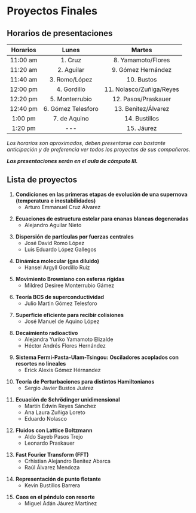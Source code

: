 # Proyectos Finales

## Horarios de presentaciones

| Horarios |        Lunes       |          Martes          |
|:--------:|:------------------:|:------------------------:|
| 11:00 am |       1. Cruz      |    8. Yamamoto/Flores    |
| 11:20 am |     2. Aguilar     |    9. Gómez Hernández    |
| 11:40 am |    3. Romo/López   |        10. Bustos        |
| 12:00 pm |     4. Gordillo    | 11. Nolasco/Zuñiga/Reyes |
| 12:20 pm |   5. Monterrubio   |    12. Pasos/Praskauer   |
| 12:40 pm | 6. Gómez Telesforo |    13. Benitez/Álvarez   |
|  1:00 pm |    7. de Aquino    |       14. Bustillos      |
|  1:20 pm |         ---        |        15. Jáurez        |

*Los horarios son aproximados, deben presentarse con bastante anticipación y de preferencia ver todos los proyectos de sus compañeros.*

***Las presentaciones serán en el aula de cómputo III.***

## Lista de proyectos

1. **Condiciones en las primeras etapas de evolución de una supernova (temperatura e inestabilidades)**
    * Arturo Emmanuel Cruz Álvarez
    </p>
2. **Ecuaciones de estructura estelar para enanas blancas degeneradas**
    * Alejandro Aguilar Nieto
    </p>
3. **Dispersión de partículas por fuerzas centrales**
    * José David Romo López
    * Luis Eduardo López Gallegos
    </p>
4. **Dinámica molecular (gas diluido)**
    * Hansel Argyll Gordillo Ruíz
    </p>
5. **Movimiento Browniano con esferas rígidas**
    * Mildred Desiree Monterrubio Gámez
    </p>
6. **Teoría BCS de superconductividad**
    * Julio Martin Gómez Telesforo
    </p>
7. **Superficie eficiente para recibir colisiones**
    * José Manuel de Aquino López
    </p>
8. **Decaimiento radioactivo**
    * Alejandra Yuriko Yamamoto Elizalde
    * Héctor Andrés Flores Hernández
    </p>
9. **Sistema Fermi-Pasta-Ulam-Tsingou: Osciladores acoplados con resortes no lineales**
    * Erick Alexis Gómez Hérnandez
    </p>
10. **Teoría de Perturbaciones para distintos Hamiltonianos**
    * Sergio Javier Bustos Juárez
    </p>
11. **Ecuación de Schrödinger unidimensional**
    * Martín Edwin Reyes Sánchez
    * Ana Laura Zuñiga Loreto
    * Eduardo Nolasco
    </p>
12. **Fluidos con Lattice Boltzmann**
    * Aldo Sayeb Pasos Trejo
    * Leonardo Praskauer
    </p>
13. **Fast Fourier Transform (FFT)**
    * Crhistian Alejandro Benitez Abarca
    * Raúl Álvarez Mendoza
    </p>
14. **Representación de punto flotante**
    * Kevin Bustillos Barrera
    </p>
15. **Caos en el péndulo con resorte**
    * Miguel Adán Jáurez Martínez
